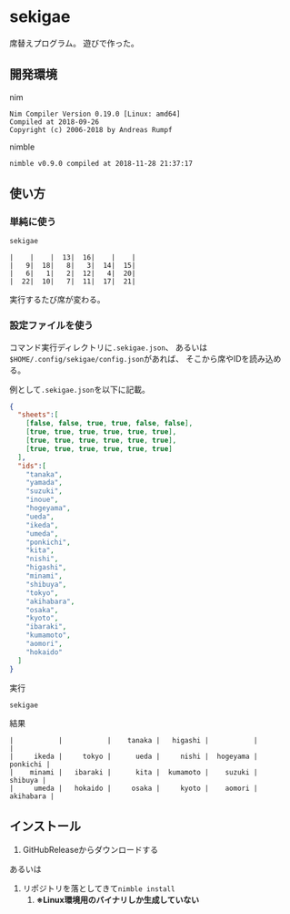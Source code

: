 # sekigae

席替えプログラム。
遊びで作った。

## 開発環境

nim

    Nim Compiler Version 0.19.0 [Linux: amd64]
    Compiled at 2018-09-26
    Copyright (c) 2006-2018 by Andreas Rumpf

nimble

    nimble v0.9.0 compiled at 2018-11-28 21:37:17

## 使い方

### 単純に使う

```bash
sekigae
```

    |    |    |  13|  16|    |    |
    |   9|  18|   8|   3|  14|  15|
    |   6|   1|   2|  12|   4|  20|
    |  22|  10|   7|  11|  17|  21|

実行するたび席が変わる。

### 設定ファイルを使う

コマンド実行ディレクトリに`.sekigae.json`、
あるいは`$HOME/.config/sekigae/config.json`があれば、
そこから席やIDを読み込める。

例として`.sekigae.json`を以下に記載。

```json
{
  "sheets":[
    [false, false, true, true, false, false],
    [true, true, true, true, true, true],
    [true, true, true, true, true, true],
    [true, true, true, true, true, true]
  ],
  "ids":[
    "tanaka",
    "yamada",
    "suzuki",
    "inoue",
    "hogeyama",
    "ueda",
    "ikeda",
    "umeda",
    "ponkichi",
    "kita",
    "nishi",
    "higashi",
    "minami",
    "shibuya",
    "tokyo",
    "akihabara",
    "osaka",
    "kyoto",
    "ibaraki",
    "kumamoto",
    "aomori",
    "hokaido"
  ]
}
```

実行

```
sekigae
```

結果

    |           |           |    tanaka |   higashi |           |           |
    |     ikeda |     tokyo |      ueda |     nishi |  hogeyama |  ponkichi |
    |    minami |   ibaraki |      kita |  kumamoto |    suzuki |   shibuya |
    |     umeda |   hokaido |     osaka |     kyoto |    aomori | akihabara |

## インストール

1. GitHubReleaseからダウンロードする

あるいは

1. リポジトリを落としてきて`nimble install`
   1. **※Linux環境用のバイナリしか生成していない**

